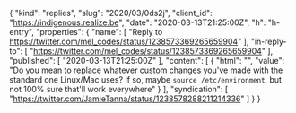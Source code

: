 {
  "kind": "replies",
  "slug": "2020/03/0ds2j",
  "client_id": "https://indigenous.realize.be",
  "date": "2020-03-13T21:25:00Z",
  "h": "h-entry",
  "properties": {
    "name": [
      "Reply to https://twitter.com/mel_codes/status/1238573369265659904"
    ],
    "in-reply-to": [
      "https://twitter.com/mel_codes/status/1238573369265659904"
    ],
    "published": [
      "2020-03-13T21:25:00Z"
    ],
    "content": [
      {
        "html": "",
        "value": "Do you mean to replace whatever custom changes you've made with the standard one Linux/Mac uses? If so, maybe `source /etc/environment`, but not 100% sure that'll work everywhere"
      }
    ],
    "syndication": [
      "https://twitter.com/JamieTanna/status/1238578288211214336"
    ]
  }
}
